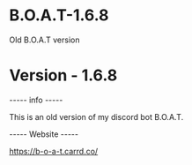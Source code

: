 # B.O.A.T-1.6.8
Old B.O.A.T version

# Version - 1.6.8

----- info -----

This is an old version of my discord bot B.O.A.T.

----- Website ----- 

https://b-o-a-t.carrd.co/
